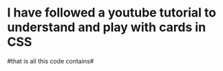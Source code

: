 # I have followed a youtube tutorial to understand and play with cards in CSS #
#that is all this code contains#
